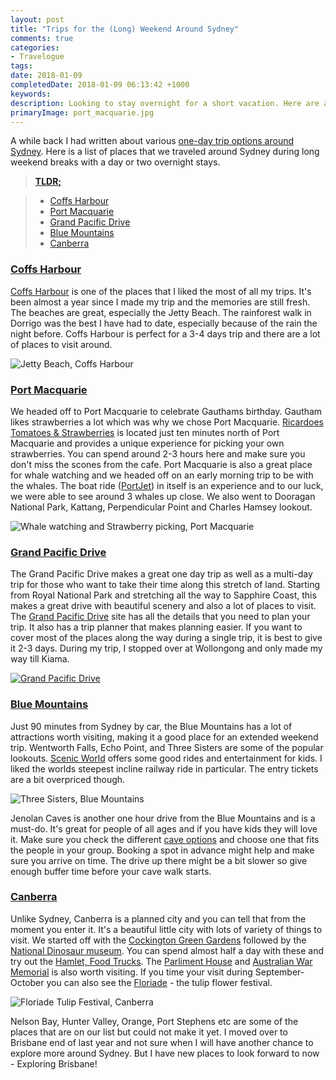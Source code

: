 ```yaml
---
layout: post
title: "Trips for the (Long) Weekend Around Sydney"
comments: true
categories: 
- Travelogue
tags: 
date: 2018-01-09
completedDate: 2018-01-09 06:13:42 +1000
keywords: 
description: Looking to stay overnight for a short vacation. Here are a list of places around Sydney.
primaryImage: port_macquarie.jpg
---
```


A while back I had written about various [one-day trip options around Sydney](http://www.rahulpnath.com/blog/one-day-trips-around-sydney/). Here is a list of places that we traveled around Sydney during long weekend breaks with a day or two overnight stays.

> [**TLDR;**](https://en.wikipedia.org/wiki/Wikipedia:Too_long;_didn%27t_read)

> - [Coffs Harbour](http://www.rahulpnath.com/blog/three-day-trip-to-coffs-harbour-from-sydney/)
> - [Port Macquarie](https://www.portmacquarieinfo.com.au/)
> - [Grand Pacific Drive](http://www.grandpacificdrive.com.au/)
> - [Blue Mountains](https://www.visitnsw.com/destinations/blue-mountains?nst=0)
> - [Canberra](https://visitcanberra.com.au/)

### [Coffs Harbour](http://www.rahulpnath.com/blog/three-day-trip-to-coffs-harbour-from-sydney/)

[Coffs Harbour](http://www.rahulpnath.com/blog/three-day-trip-to-coffs-harbour-from-sydney/) is one of the places that I liked the most of all my trips. It's been almost a year since I made my trip and the memories are still fresh. The beaches are great, especially the Jetty Beach. The rainforest walk in Dorrigo was the best I have had to date, especially because of the rain the night before. Coffs Harbour is perfect for a 3-4 days trip and there are a lot of places to visit around.

<img alt="Jetty Beach, Coffs Harbour" src="{{ site.images_root}}/coffs_harbour_jetty_beach_toys.jpg" />

### [Port Macquarie](https://www.portmacquarieinfo.com.au/)

We headed off to Port Macquarie to celebrate Gauthams birthday. Gautham likes strawberries a lot which was why we chose Port Macquarie. [Ricardoes Tomatoes & Strawberries](http://www.ricardoes.com/) is located just ten minutes north of Port Macquarie and provides a unique experience for picking your own strawberries. You can spend around 2-3 hours here and make sure you don't miss the scones from the cafe. Port Macquarie is also a great place for whale watching and we headed off on an early morning trip to be with the whales. The boat ride ([PortJet](https://www.portjet.com.au/)) in itself is an experience and to our luck, we were able to see around 3 whales up close. We also went to Dooragan National Park, Kattang, Perpendicular Point and Charles Hamsey lookout.

<img alt="Whale watching and Strawberry picking, Port Macquarie" src="{{ site.images_root}}/port_macquarie.jpg" />

### [Grand Pacific Drive](http://www.grandpacificdrive.com.au/)

The Grand Pacific Drive makes a great one day trip as well as a multi-day trip for those who want to take their time along this stretch of land. Starting from Royal National Park and stretching all the way to Sapphire Coast, this makes a great drive with beautiful scenery and also a lot of places to visit. The [Grand Pacific Drive](http://www.grandpacificdrive.com.au/) site has all the details that you need to plan your trip. It also has a trip planner that makes planning easier. If you want to cover most of the places along the way during a single trip, it is best to give it 2-3 days. During my trip, I stopped over at Wollongong and only made my way till Kiama.

<a href="http://www.grandpacificdrive.com.au/">
    <img src="{{site.images_root}}/sydney_trip_gpd.png" class="center" alt="Grand Pacific Drive" />
</a>

### [Blue Mountains](https://www.visitnsw.com/destinations/blue-mountains?nst=0)

Just 90 minutes from Sydney by car, the Blue Mountains has a lot of attractions worth visiting, making it a good place for an extended weekend trip. Wentworth Falls, Echo Point, and Three Sisters are some of the popular lookouts. [Scenic World](https://www.scenicworld.com.au/) offers some good rides and entertainment for kids. I liked the worlds steepest incline railway ride in particular. The entry tickets are a bit overpriced though.


<img alt="Three Sisters, Blue Mountains" class="center" src="{{ site.images_root}}/three_sisters_blue_mountains.jpg" />


Jenolan Caves is another one hour drive from the Blue Mountains and is a must-do. It's great for people of all ages and if you have kids they will love it. Make sure you check the different [cave options](http://www.jenolancaves.org.au/) and choose one that fits the people in your group. Booking a spot in advance might help and make sure you arrive on time. The drive up there might be a bit slower so give enough buffer time before your cave walk starts.

### [Canberra](https://visitcanberra.com.au/)

Unlike Sydney, Canberra is a planned city and you can tell that from the moment you enter it. It's a beautiful little city with lots of variety of things to visit. We started off with the [Cockington Green Gardens](https://www.cockingtongreen.com.au/) followed by the [National Dinosaur museum](http://nationaldinosaurmuseum.com.au/). You can spend almost half a day with these and try out the [Hamlet, Food Trucks](https://visitcanberra.com.au/eat-and-drink/57031e8c5d234a7604ea80b2/the-hamlet). The [Parliment House](https://www.aph.gov.au/Visit_Parliament) and [Australian War Memorial](https://www.awm.gov.au/) is also worth visiting. If you time your visit during September-October you can also see the [Floriade](https://visitcanberra.com.au/events/56b23aea266140594567dbbe/floriade) - the tulip flower festival.

<img alt="Floriade Tulip Festival, Canberra" class="center" src="{{ site.images_root}}/canberra_tulip_festival.jpg" />


Nelson Bay, Hunter Valley, Orange, Port Stephens etc are some of the places that are on our list but could not make it yet. I moved over to Brisbane end of last year and not sure when I will have another chance to explore more around Sydney. But I have new places to look forward to now - Exploring Brisbane!